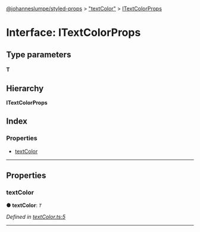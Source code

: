 [@johanneslumpe/styled-props](../README.md) > ["textColor"](../modules/_textcolor_.md) > [ITextColorProps](../interfaces/_textcolor_.itextcolorprops.md)

# Interface: ITextColorProps

## Type parameters
#### T 
## Hierarchy

**ITextColorProps**

## Index

### Properties

* [textColor](_textcolor_.itextcolorprops.md#textcolor)

---

## Properties

<a id="textcolor"></a>

###  textColor

**● textColor**: *`T`*

*Defined in [textColor.ts:5](https://github.com/johanneslumpe/styled-props/blob/86dd9fd/src/textColor.ts#L5)*

___

